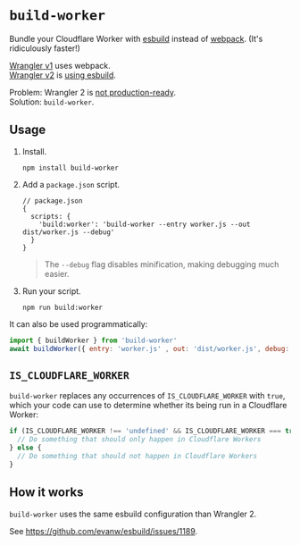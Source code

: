 # `build-worker`

Bundle your Cloudflare Worker with [esbuild](https://esbuild.github.io/) instead of [webpack](https://webpack.js.org/). (It's ridiculously faster!)

[Wrangler v1](https://github.com/cloudflare/wrangler) uses webpack.
<br/>
[Wrangler v2](https://github.com/cloudflare/wrangler2) is [using esbuild](https://github.com/cloudflare/wrangler/issues/2158#issuecomment-995914059).

Problem: Wrangler 2 is [not production-ready](https://github.com/cloudflare/wrangler2#readme).
<br/>
Solution: `build-worker`.

## Usage

1. Install.
   ```
   npm install build-worker
   ```
2. Add a `package.json` script.
   ```json5
   // package.json
   {
     scripts: {
       'build:worker': 'build-worker --entry worker.js --out dist/worker.js --debug'
     }
   }
   ```
   > The `--debug` flag disables minification, making debugging much easier.
3. Run your script.
   ```shell
   npm run build:worker
   ```

It can also be used programmatically:

```js
import { buildWorker } from 'build-worker'
await buildWorker({ entry: 'worker.js' , out: 'dist/worker.js', debug: false })
```

## `IS_CLOUDFLARE_WORKER`

`build-worker` replaces any occurrences of `IS_CLOUDFLARE_WORKER` with `true`, which your code can use to determine whether its being run in a Cloudflare Worker:

```js
if (IS_CLOUDFLARE_WORKER !== 'undefined' && IS_CLOUDFLARE_WORKER === true) {
  // Do something that should only happen in Cloudflare Workers
} else {
  // Do something that should not happen in Cloudflare Workers
}
```

## How it works

`build-worker` uses the same esbuild configuration than Wrangler 2.

See https://github.com/evanw/esbuild/issues/1189.
